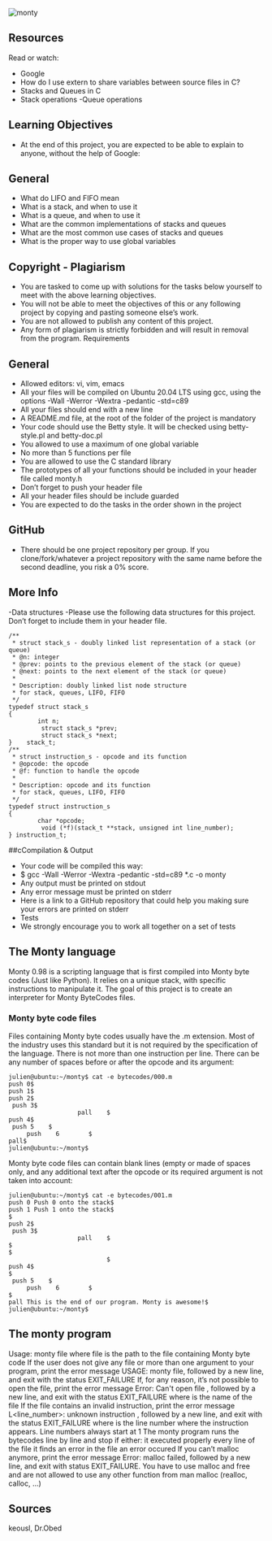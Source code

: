 ![monty](https://user-images.githubusercontent.com/104834114/194239467-0552553a-9b74-4612-9325-f96ae0b639ed.png)

## Resources
Read or watch:

- Google
- How do I use extern to share variables between source files in C?
- Stacks and Queues in C
- Stack operations
-Queue operations
## Learning Objectives
- At the end of this project, you are expected to be able to explain to anyone, without the help of Google:

## General
- What do LIFO and FIFO mean
- What is a stack, and when to use it
- What is a queue, and when to use it
- What are the common implementations of stacks and queues
- What are the most common use cases of stacks and queues
- What is the proper way to use global variables
## Copyright - Plagiarism
- You are tasked to come up with solutions for the tasks below yourself to meet with the above learning objectives.
- You will not be able to meet the objectives of this or any following project by copying and pasting someone else’s work.
- You are not allowed to publish any content of this project.
- Any form of plagiarism is strictly forbidden and will result in removal from the program.
Requirements
## General
- Allowed editors: vi, vim, emacs
- All your files will be compiled on Ubuntu 20.04 LTS using gcc, using the options -Wall -Werror -Wextra -pedantic -std=c89
- All your files should end with a new line
- A README.md file, at the root of the folder of the project is mandatory
- Your code should use the Betty style. It will be checked using betty-style.pl and betty-doc.pl
- You allowed to use a maximum of one global variable
- No more than 5 functions per file
- You are allowed to use the C standard library
- The prototypes of all your functions should be included in your header file called monty.h
- Don’t forget to push your header file
- All your header files should be include guarded
- You are expected to do the tasks in the order shown in the project
## GitHub
- There should be one project repository per group. If you clone/fork/whatever a project repository with the same name before the second deadline, you risk a 0% score.

## More Info
-Data structures
-Please use the following data structures for this project. Don’t forget to include them in your header file.

	/**
	 * struct stack_s - doubly linked list representation of a stack (or queue)
	 * @n: integer
	 * @prev: points to the previous element of the stack (or queue)
	 * @next: points to the next element of the stack (or queue)
	 *
	 * Description: doubly linked list node structure
	 * for stack, queues, LIFO, FIFO
	 */
	typedef struct stack_s
	{
        	int n;
       		 struct stack_s *prev;
       		 struct stack_s *next;
	}	 stack_t;
	/**
	 * struct instruction_s - opcode and its function
	 * @opcode: the opcode
	 * @f: function to handle the opcode
	 *
	 * Description: opcode and its function
	 * for stack, queues, LIFO, FIFO
	 */
	typedef struct instruction_s
	{
        	char *opcode;
       		 void (*f)(stack_t **stack, unsigned int line_number);
	} instruction_t;
##cCompilation & Output
- Your code will be compiled this way:
- $ gcc -Wall -Werror -Wextra -pedantic -std=c89 *.c -o monty
- Any output must be printed on stdout
- Any error message must be printed on stderr
- Here is a link to a GitHub repository that could help you making sure your errors are printed on stderr
- Tests
- We strongly encourage you to work all together on a set of tests

## The Monty language
Monty 0.98 is a scripting language that is first compiled into Monty byte codes (Just like Python). It relies on a unique stack, with specific instructions to manipulate it. The goal of this project is to create an interpreter for Monty ByteCodes files.

### Monty byte code files

Files containing Monty byte codes usually have the .m extension. Most of the industry uses this standard but it is not required by the specification of the language. There is not more than one instruction per line. There can be any number of spaces before or after the opcode and its argument:

	julien@ubuntu:~/monty$ cat -e bytecodes/000.m
	push 0$
	push 1$
	push 2$
 	 push 3$
        	           pall    $
	push 4$
   	 push 5    $
     	 push    6        $
	pall$
	julien@ubuntu:~/monty$
Monty byte code files can contain blank lines (empty or made of spaces only, and any additional text after the opcode or its required argument is not taken into account:

	julien@ubuntu:~/monty$ cat -e bytecodes/001.m
	push 0 Push 0 onto the stack$
	push 1 Push 1 onto the stack$
	$
	push 2$
 	 push 3$
        	           pall    $
	$
	$
        	                   $
	push 4$
	$
   	 push 5    $
     	 push    6        $
	$
	pall This is the end of our program. Monty is awesome!$
	julien@ubuntu:~/monty$
## The monty program

Usage: monty file
where file is the path to the file containing Monty byte code
If the user does not give any file or more than one argument to your program, print the error message USAGE: monty file, followed by a new line, and exit with the status EXIT_FAILURE
If, for any reason, it’s not possible to open the file, print the error message Error: Can't open file <file>, followed by a new line, and exit with the status EXIT_FAILURE
where <file> is the name of the file
If the file contains an invalid instruction, print the error message L<line_number>: unknown instruction <opcode>, followed by a new line, and exit with the status EXIT_FAILURE
where is the line number where the instruction appears.
Line numbers always start at 1
The monty program runs the bytecodes line by line and stop if either:
it executed properly every line of the file
it finds an error in the file
an error occured
If you can’t malloc anymore, print the error message Error: malloc failed, followed by a new line, and exit with status EXIT_FAILURE.
You have to use malloc and free and are not allowed to use any other function from man malloc (realloc, calloc, …)

## Sources
keousl, Dr.Obed
